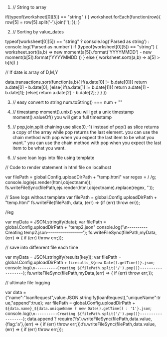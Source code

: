 1. // String to array

if(typeof(worksheet[0][5]) == "string" )
{
worksheet.forEach(function(row){
row[5] = row[5].split('-').join('');
});
}

2. // Sorting by value_dates

typeof(worksheet[0][5]) == "string" ? console.log('Parsed as string') : console.log('Parsed as number')
if (typeof(worksheet[0][5]) == "string") {
worksheet.sort((a,b) => new moment(a[5]).format('YYYYMMDD') - new moment(b[5]).format('YYYYMMDD'))
} else {
worksheet.sort((a,b) => a[5] > b[5])
}

// If date is array of D,M,Y

data.transactions.sort(function(a,b){
if(a.date[0] != b.date[0]){
return a.date[0] - b.date[0];
}else{
if(a.date[1] != b.date[1]){
return a.date[1] - b.date[1];
}else{
return a.date[2] - b.date[2];
}
}
})

3. // easy convert to string
num.toString() === num + ""

4. // timestamp
moment().unix() you will get a unix timestamp
moment().valueOf() you will get a full timestamp

5. // pop,join,split chaining
use slice(0,-1) instead of pop() as slice returns a copy of the array while pop returns the last element.
you can use the chain method with pop when you expect the last item to be what you want.''
you can use the chain method with pop when you expect the last item to be what you want.

6. // save loan logs into file using template

// Code to render statement in html file on localhost

var filePath = global.Config.uploadDirPath + "temp.html"
var regex = /                /g;
console.log(ejs.render(html,objectname));
fs.writeFileSync(filePath,ejs.render(html,objectname).replace(regex, ''));


// Save logs without template
var filePath = global.Config.uploadDirPath + "temp.html"
fs.writeFile(filePath, data, (err) => {if (err) throw err});

//eg

var myData = JSON.stringify(data);
var filePath = global.Config.uploadDirPath + "temp2.json"
console.log('\n----------Creating temp2.json------------------');
fs.writeFileSync(filePath,myData,(err) => { if (err) throw err;});

// save into diffenrent file each time

var myData = JSON.stringify(results[key]);
var filePath = global.Config.uploadDirPath + `firesults_${new Date().getTime()}.json`;
console.log(`\n----------Creating ${filePath.split('/').pop()}------------------`);
fs.writeFileSync(filePath,myData,(err) => { if (err) throw err;});

// ultimate file logging

var data = {"name":"loanRequest",value:JSON.stringify(loanRequest),"uniqueName":true,"append":true};
var filePath = global.Config.uploadDirPath + `${data.name}_${data.uniqueName ? new Date().getTime() : '1'}.json`;
console.log(`\n----------Creating ${filePath.split('/').pop()}------------------`);
data.append ? require('fs').writeFileSync(filePath,data.value,{flag:'a'},(err) => { if (err) throw err;}):fs.writeFileSync(filePath,data.value,(err) => { if (err) throw err;});
